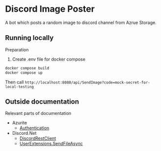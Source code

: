 # Discord Image Poster
A bot which posts a random image to discord channel from Azrue Storage.

## Running locally

Preparation
 1. Create .env file for docker compose

```bash
docker compose build
docker compose up
```
Then call `http://localhost:8080/api/SendImage?code=mock-secret-for-local-testing`

## Outside documentation

Relevant parts of documentation

 * Azurite
   * [Authentication](https://learn.microsoft.com/en-us/azure/storage/common/storage-use-azurite?tabs=visual-studio%2Cblob-storage)
 * Discord.Net
   * [DiscordRestClient](https://docs.discordnet.dev/api/Discord.Rest.DiscordRestClient.html)
   * [UserExtensions.SendFileAsync](https://docs.discordnet.dev/api/Discord.UserExtensions.html#Discord_UserExtensions_SendFileAsync_Discord_IUser_Discord_FileAttachment_System_String_System_Boolean_Discord_Embed_Discord_RequestOptions_Discord_MessageComponent_Discord_Embed___)
